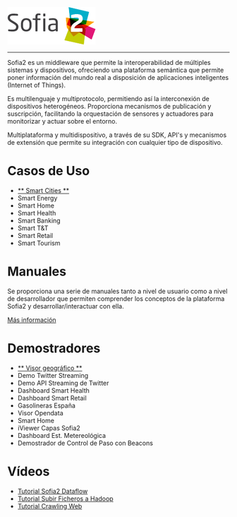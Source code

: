 
  ![](./images/logo_sofia2_grande.png)   
  -------------------------------------------------------------------------------------- -- --
  
Sofia2 es un middleware que permite la interoperabilidad de múltiples sistemas y dispositivos, ofreciendo una plataforma semántica que permite poner información del mundo real a disposición de aplicaciones inteligentes (Internet of Things).

Es multilenguaje y multiprotocolo, permitiendo así la interconexión de dispositivos heterogéneos. Proporciona mecanismos de publicación y suscripción, facilitando la orquestación de sensores y actuadores para monitorizar y actuar sobre el entorno.

Multiplataforma y multidispositivo, a través de su SDK, API's y mecanismos de extensión que permite su integración con cualquier tipo de dispositivo.

Casos de Uso
============
* [** Smart Cities **](https://www.youtube.com/watch?v=tNIKZo12UrU)
* Smart Energy
* Smart Home
* Smart Health
* Smart Banking
* Smart T&T
* Smart Retail
* Smart Tourism

Manuales
========
Se proporciona una serie de manuales tanto a nivel de usuario como a nivel de desarrollador que permiten comprender los conceptos de la plataforma Sofia2 y desarrollar/interactuar con ella.

[Más información](manuals/index.md)

Demostradores
=============
* [** Visor geográfico **](http://sofia2.com/Examples/Geographics.html)
* Demo Twitter Streaming
* Demo API Streaming de Twitter
* Dashboard Smart Health
* Dashboard Smart Retail
* Gasolineras España
* Visor Opendata
* Smart Home
* iViewer Capas Sofia2
* Dashboard Est. Metereológica
* Demostrador de Control de Paso con Beacons

Vídeos
======
* [Tutorial Sofia2 Dataflow](https://www.youtube.com/watch?v=USTCkqPMtNA)
* [Tutorial Subir Ficheros a Hadoop](https://www.youtube.com/watch?v=77108c-djW8)
* [Tutorial Crawling Web](https://www.youtube.com/watch?v=-7xdSveDhk4)





